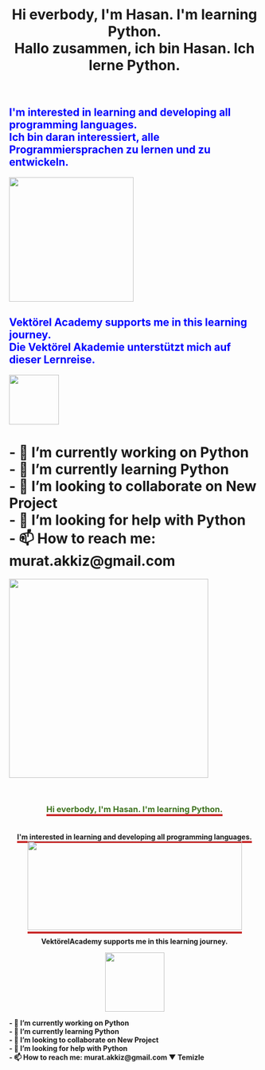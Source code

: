 
<h1 style="text-align:center">Hi everbody, I'm Hasan. I'm learning Python.<br>Hallo zusammen, ich bin Hasan. Ich lerne Python.</h1><br>
<h2 style="color:blue">I'm interested in learning and developing all programming languages.<br>Ich bin daran interessiert, alle Programmiersprachen zu lernen und zu entwickeln.</h2>
<img height="250" src="https://www.creodive.com.tr/wp-content/uploads/programlama-dilleri-1.jpeg"/><br>
<h2 style="color:blue">Vektörel Academy supports me in this learning journey.<br>Die Vektörel Akademie unterstützt mich auf dieser Lernreise.</h2>
<img height="100" src="https://media.licdn.com/dms/image/v2/D4D16AQEARFBKPhHrCQ/profile-displaybackgroundimage-shrink_200_800/profile-displaybackgroundimage-shrink_200_800/0/1730670857683?e=2147483647&v=beta&t=Hhq0IgvqojBGNrdiGErg8uLt1X_kLinzse3WuI6G1rc"/><br>
<h1>- 🔭 I’m currently working on Python<br>
- 🌱 I’m currently learning Python<br>
- 👯 I’m looking to collaborate on New Project <br>
- 🤔 I’m looking for help with Python<br>
- 📫 How to reach me: murat.akkiz@gmail.com</h1>
<img height="400" src="https://i.pinimg.com/originals/7f/7f/28/7f7f2882899755a705a2953b6fcfc263.gif"/><br>

<p>&nbsp;</p>
<h3 style="text-align: center; color: #3f7320;"><span style="border-bottom: 4px solid #c82828;">Hi everbody, I'm Hasan. I'm learning Python.<br /><br /></span></h3>
<p style="text-align: center;"><strong><span style="border-bottom: 4px solid #c82828;">I'm interested in learning and developing all programming languages.</span></strong><strong><span style="border-bottom: 4px solid #c82828;"><img src="https://camo.githubusercontent.com/b49779ba0977a4832b44ae8d91e5d6fa7b019ee68d80a319deef97fe2ba95c00/68747470733a2f2f7777772e6372656f646976652e636f6d2e74722f77702d636f6e74656e742f75706c6f6164732f70726f6772616d6c616d612d64696c6c6572692d312e6a706567" alt="" width="431" height="179" /></span></strong></p>
<!-- Bu yorum sadece kaynak editörde görülebilir -->
<p></p>
<p style="text-align: center;"><strong>Vekt&ouml;rel</strong><strong>Academy supports me in this learning journey.</strong></p>
<p><img src="https://media.licdn.com/dms/image/v2/D4D0BAQEY2460eUNJVQ/company-logo_200_200/company-logo_200_200/0/1730663399335?e=2147483647&amp;v=beta&amp;t=EP68FaY3M-m8HcT29lKcnxdtqIR6mXtTlR3-Wxbeto8" alt="" width="119" height="119" style="display: block; margin-left: auto; margin-right: auto;" /></p>
<p><strong>- 🔭 I&rsquo;m currently working on Python<br />- 🌱 I&rsquo;m currently learning Python<br />- 👯 I&rsquo;m looking to collaborate on New Project<br />- 🤔 I&rsquo;m looking for help with Python<br />- 📫 How to reach me: murat.akkiz@gmail.com</strong><strong>&nbsp;<span class="redButton">▼ Temizle</span></strong></p>

